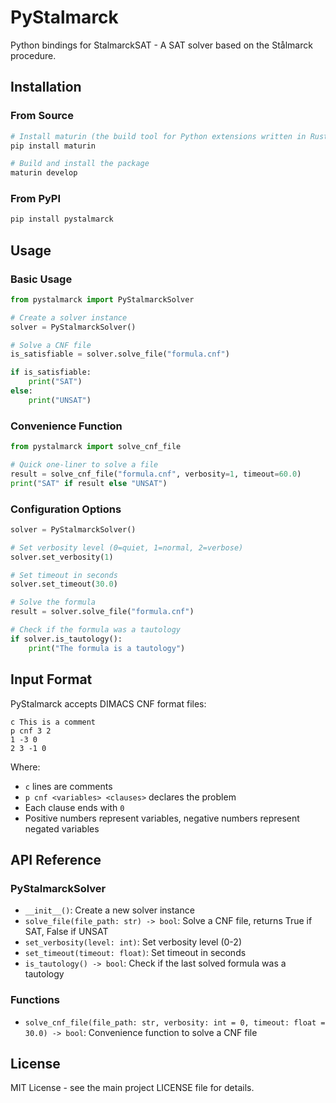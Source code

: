 # PyStalmarck

Python bindings for StalmarckSAT - A SAT solver based on the Stålmarck procedure.

## Installation

### From Source

```bash
# Install maturin (the build tool for Python extensions written in Rust)
pip install maturin

# Build and install the package
maturin develop
```

### From PyPI

```bash
pip install pystalmarck
```

## Usage

### Basic Usage

```python
from pystalmarck import PyStalmarckSolver

# Create a solver instance
solver = PyStalmarckSolver()

# Solve a CNF file
is_satisfiable = solver.solve_file("formula.cnf")

if is_satisfiable:
    print("SAT")
else:
    print("UNSAT")
```

### Convenience Function

```python
from pystalmarck import solve_cnf_file

# Quick one-liner to solve a file
result = solve_cnf_file("formula.cnf", verbosity=1, timeout=60.0)
print("SAT" if result else "UNSAT")
```

### Configuration Options

```python
solver = PyStalmarckSolver()

# Set verbosity level (0=quiet, 1=normal, 2=verbose)
solver.set_verbosity(1)

# Set timeout in seconds
solver.set_timeout(30.0)

# Solve the formula
result = solver.solve_file("formula.cnf")

# Check if the formula was a tautology
if solver.is_tautology():
    print("The formula is a tautology")
```

## Input Format

PyStalmarck accepts DIMACS CNF format files:

```
c This is a comment
p cnf 3 2
1 -3 0
2 3 -1 0
```

Where:
- `c` lines are comments
- `p cnf <variables> <clauses>` declares the problem
- Each clause ends with `0`
- Positive numbers represent variables, negative numbers represent negated variables

## API Reference

### PyStalmarckSolver

- `__init__()`: Create a new solver instance
- `solve_file(file_path: str) -> bool`: Solve a CNF file, returns True if SAT, False if UNSAT
- `set_verbosity(level: int)`: Set verbosity level (0-2)
- `set_timeout(timeout: float)`: Set timeout in seconds
- `is_tautology() -> bool`: Check if the last solved formula was a tautology

### Functions

- `solve_cnf_file(file_path: str, verbosity: int = 0, timeout: float = 30.0) -> bool`: Convenience function to solve a CNF file

## License

MIT License - see the main project LICENSE file for details.
